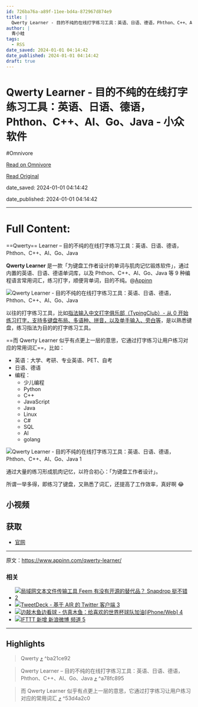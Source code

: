 ```yaml
---
id: 726ba76a-a89f-11ee-bd4a-872967d874e9
title: |
  Qwerty Learner - 目的不纯的在线打字练习工具：英语、日语、德语，Phthon、C++、AI、Go、Java - 小众软件
author: |
  青小蛙
tags:
  - RSS
date_saved: 2024-01-01 04:14:42
date_published: 2024-01-01 04:14:42
draft: true
---
```


# Qwerty Learner - 目的不纯的在线打字练习工具：英语、日语、德语，Phthon、C++、AI、Go、Java - 小众软件
#Omnivore

[Read on Omnivore](https://omnivore.app/me/qwerty-learner-phthon-c-ai-go-java-18cc4f33ff8)

[Read Original](https://www.appinn.com/qwerty-learner/)

date_saved: 2024-01-01 04:14:42

date_published: 2024-01-01 04:14:42

--- 

# Full Content: 

==Qwerty== Learner – 目的不纯的在线打字练习工具：英语、日语、德语，Phthon、C++、AI、Go、Java

**Qwerty Learner** 是一款「为键盘工作者设计的单词与肌肉记忆锻炼软件」，通过内置的英语、日语、德语单词库，以及 Phthon、C++、AI、Go、Java 等 9 种编程语言常用词汇，练习打字，顺便背单词，目的不纯。@[Appinn](https://www.appinn.com/qwerty-learner/)

![Qwerty Learner - 目的不纯的在线打字练习工具：英语、日语、德语，Phthon、C++、AI、Go、Java](https://proxy-prod.omnivore-image-cache.app/1608x700,sX4XATeeIdzFKRQSGg2XmpHtoqea6cQj3zvDoJSWdORo/https://www.appinn.com/wp-content/uploads/2024/01/Appinn-feature-images-16.jpg "Qwerty Learner - 目的不纯的在线打字练习工具：英语、日语、德语，Phthon、C++、AI、Go、Java 1")

以往的打字练习工具，比如[指法输入中文打字俱乐部（TypingClub）- 从 0 开始练习打字，支持多键盘布局、多语种、拼音，以及单手输入、旁白等](https://www.appinn.com/typingclub-da-zi/)，是以熟悉键盘，练习指法为目的的打字练习工具。

==而 Qwerty Learner 似乎有点更上一层的意思，它通过打字练习让用户练习对应的常用词汇==，比如：

* 英语：大学、考研、专业英语、PET、自考
* 日语、德语
* 编程：  
   * 少儿编程  
   * Python  
   * C++  
   * JavaScript  
   * Java  
   * Linux  
   * C#  
   * SQL  
   * AI  
   * golang

![Qwerty Learner - 目的不纯的在线打字练习工具：英语、日语、德语，Phthon、C++、AI、Go、Java 1](https://proxy-prod.omnivore-image-cache.app/1288x852,seavjCJGsfFEBXNv9eqYpSQYj4NWQPmtwfDQJ3OnRpIw/https://www.appinn.com/wp-content/uploads/2024/01/Appinn-2024-01-01-16.33.21@2x.jpg "Qwerty Learner - 目的不纯的在线打字练习工具：英语、日语、德语，Phthon、C++、AI、Go、Java 2")

通过大量的练习形成肌肉记忆，以符合初心：「为键盘工作者设计」。

所谓一举多得，即练习了键盘，又熟悉了词汇，还提高了工作效率，真好啊 😂

## 小视频

## 获取

* [官网](https://kutt.appinn.com/NCphxE)

---

原文：https://www.appinn.com/qwerty-learner/

### 相关

* [ ![局域网文本文件传输工具 Feem 有没有开源的替代品？ Snapdrop 挺不错 2](https://proxy-prod.omnivore-image-cache.app/115x115,sBLeluHoNZEbGR_SlR5gcsFQMLrZFZqnLdAPbSqhAvFw/https://www.appinn.com/wp-content/uploads/2020/07/snapdrop.jpgo_-115x115.jpg "局域网文本文件传输工具 Feem 有没有开源的替代品？ Snapdrop 挺不错 3") ](https://www.appinn.com/snapdrop/ "局域网文本\文件传输工具 Feem 有没有开源的替代品？  Snapdrop 挺不错")
* [ ![TweetDeck - 基于 AIR 的 Twitter 客户端 3](https://proxy-prod.omnivore-image-cache.app/115x115,sMIfYbKm2VTp3gGevu38nPXb99lETghOqJl9CvKGvg1c/https://www.appinn.com/wp-content/uploads/medium-252-115x115.jpg "TweetDeck - 基于 AIR 的 Twitter 客户端 4") ](https://www.appinn.com/adobe-air-tweetdeck-twitter-client/ "TweetDeck – 基于 AIR 的 Twitter 客户端")
* [ ![边敲木鱼边看球 - 仿真木鱼：给喜欢的世界杯球队加油[iPhone/Web] 4](https://proxy-prod.omnivore-image-cache.app/115x115,sYBgBF6lSWccBEq118i7mM_7qfTz7GY1pZ66e5CKIeMU/https://www.appinn.com/wp-content/uploads/2022/12/muyu.jpgo_-115x115.jpg "边敲木鱼边看球 - 仿真木鱼：给喜欢的世界杯球队加油[iPhone/Web] 5") ](https://www.appinn.com/muyu-shijiebei/ "边敲木鱼边看球 – 仿真木鱼：给喜欢的世界杯球队加油[iPhone/Web]")
* [ ![IFTTT 新增 新浪微博 频道 5](https://proxy-prod.omnivore-image-cache.app/115x115,sRtYbtzEeet-vqGy5LCY_UAXNdA1rBvA1ty4mvujNM78/https://www.appinn.com/wp-content/uploads/2019/05/2014-10-09-12-03-36.pngo_-115x115.png "IFTTT 新增 新浪微博 频道 6") ](https://www.appinn.com/ifttt-add-the-sina-weibo-channel/ "IFTTT 新增 新浪微博 频道")

---

## Highlights

> Qwerty [⤴️](https://omnivore.app/me/qwerty-learner-phthon-c-ai-go-java-18cc4f33ff8#ba21ce92-3d7e-4d21-9912-6fd7fa490fb2)  ^ba21ce92

> Qwerty Learner – 目的不纯的在线打字练习工具：英语、日语、德语，Phthon、C++、AI、Go、Java [⤴️](https://omnivore.app/me/qwerty-learner-phthon-c-ai-go-java-18cc4f33ff8#a78fc895-e45c-4543-be53-2c3806a82894)  ^a78fc895

> 而 Qwerty Learner 似乎有点更上一层的意思，它通过打字练习让用户练习对应的常用词汇 [⤴️](https://omnivore.app/me/qwerty-learner-phthon-c-ai-go-java-18cc4f33ff8#53d4a2c0-31cb-4438-a4fb-52293758e85b)  ^53d4a2c0

